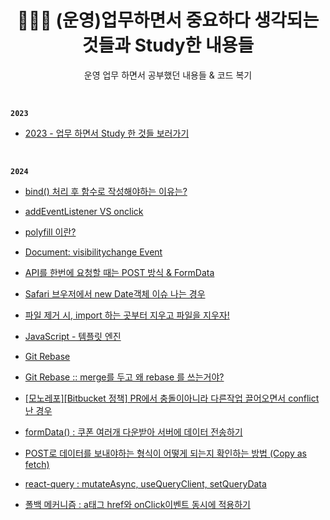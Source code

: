 <h1 align="center">👩🏻‍💻 (운영)업무하면서 중요하다 생각되는 것들과 Study한 내용들</h1>
<p align="center">운영 업무 하면서 공부했던 내용들 & 코드 복기</p>

<br>

**`2023`**

- [2023 - 업무 하면서 Study 한 것들 보러가기](https://github.com/mireyhgnay/fe-working-record/tree/main/Study)

<br>

**`2024`**

- [bind() 처리 후 함수로 작성해야하는 이유는?](https://hyerimiya.notion.site/bind-343ef02eff8a448fa71addd72336a1ce?pvs=4)

- [addEventListener VS onclick](https://hyerimiya.notion.site/addEventListener-VS-onclick-9205a0d070dd41908935e102129e6d07?pvs=4)

- [polyfill 이란?](https://hyerimiya.notion.site/polyfill-c29ff6104da54fd4a3b9ee9bfeababca?pvs=4)

- [Document: visibilitychange Event](https://hyerimiya.notion.site/Document-visibilitychange-Event-3ce494be15254c548732ac58619eab2d?pvs=4)

- [API를 한번에 요청할 때는 POST 방식 & FormData](https://hyerimiya.notion.site/API-POST-FormData-b5472f17bf0f4e8dab3bd9020c538b36?pvs=4)

- [Safari 브우저에서 new Date객체 이슈 나는 경우](https://hyerimiya.notion.site/Safari-new-Date-c06123ea39d34b52ab479d4c9518c6bd?pvs=4)

- [파일 제거 시, import 하는 곳부터 지우고 파일을 지우자!](https://github.com/mireyhgnay/fe-working-record/blob/main/Study/import%ED%95%98%EB%8A%94%20%EA%B3%B3%EB%B6%80%ED%84%B0%20%EC%A7%80%EC%9A%B0%EA%B3%A0%20%ED%8C%8C%EC%9D%BC%EC%9D%84%20%EC%A7%80%EC%9A%B0%EC%9E%90.md)

- [JavaScript - 템플릿 엔진](https://hyerimiya.notion.site/4167b3ac23504883b83d189c7826b317?pvs=4)

- [Git Rebase](https://hyerimiya.notion.site/git-rebase-84289c411caf42feb3ca95c436d6a84c?pvs=4)

- [Git Rebase :: merge를 두고 왜 rebase 를 쓰는거야?](https://hyerimiya.notion.site/merge-rebase-e128b0bce8f140f8af98cd76c031eb0f?pvs=4)

- [[모노레포][Bitbucket 정책] PR에서 충돌이아니라 다른작업 끌어오면서 conflict 난 경우](https://hyerimiya.notion.site/master-pr-conflict-bd15f7e4814a45cfb4011befd080c22b?pvs=4)

- [formData() : 쿠폰 여러개 다운받아 서버에  데이터 전송하기](https://hyerimiya.notion.site/formData-0faa777c73084d86a660976680477eee?pvs=4)

- [POST로 데이터를 보내야하는 형식이 어떻게 되는지 확인하는 방법 (Copy as fetch)](https://hyerimiya.notion.site/POST-Copy-as-fetch-8514687de10a4d60ae51e4a20fda0f94?pvs=4)

- [react-query : mutateAsync,  useQueryClient, setQueryData](https://hyerimiya.notion.site/react-query-mutateAsync-useQueryClient-setQueryData-af3206d2122d4b39b4001bb5a4a20f06?pvs=4)

- [폴백 메커니즘 : a태그 href와 onClick이벤트 동시에 적용하기](https://hyerimiya.notion.site/a-href-onClick-372509f3706148d1b66147a149135a19?pvs=4)
